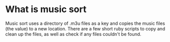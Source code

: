 <h1>What is music sort</h1>
Music sort uses a directory of .m3u files as a key and copies the music files (the value) to a new location. There are a few short ruby scripts to copy and clean up the files, as well as check if any files couldn't be found.

